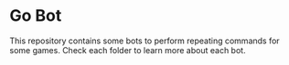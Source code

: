 # Go Bot

This repository contains some bots to perform repeating commands for
some games. Check each folder to learn more about each bot.
